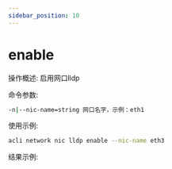 ```yaml
---
sidebar_position: 10
---
```


# enable
操作概述: 启用网口lldp

命令参数:
```bash
-n|--nic-name=string 网口名字，示例：eth1
```

使用示例:
```bash
acli network nic lldp enable --nic-name eth3
```

结果示例:
```bash

```
